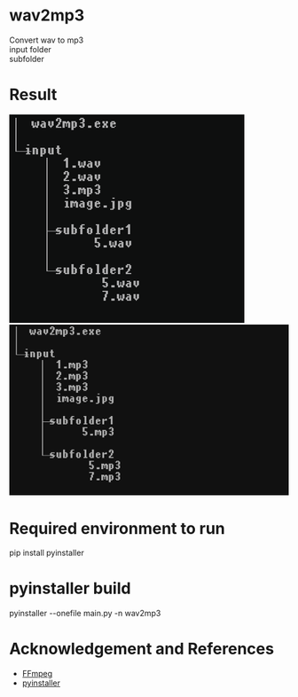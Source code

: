 # wav2mp3
Convert wav to mp3  
input folder  
subfolder 


# Result   
![result](doc/screenshot_1.png)    
![result](doc/screenshot_2.png)     


# Required environment to run      
pip install pyinstaller  


# pyinstaller build  
pyinstaller --onefile main.py  -n wav2mp3



# Acknowledgement and References    
- [FFmpeg](https://github.com/BtbN/FFmpeg-Builds)      
- [pyinstaller](https://www.pyinstaller.org/)   


